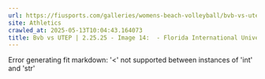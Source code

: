 ```yaml
---
url: https://fiusports.com/galleries/womens-beach-volleyball/bvb-vs-utep-2-25-25/image-14/356/62694
site: Athletics
crawled_at: 2025-05-13T10:04:43.164073
title: Bvb vs UTEP | 2.25.25 - Image 14:  - Florida International University
---
```


Error generating fit markdown: '<' not supported between instances of 'int' and 'str'